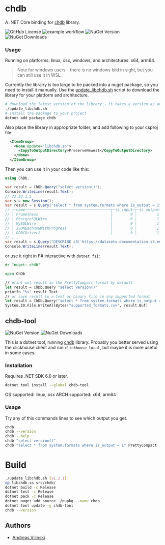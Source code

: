 # chdb

A .NET Core binding for [chdb](https://doc.chdb.io) library.

![GitHub License](https://img.shields.io/github/license/chdb-io/chdb-dotnet)
![example workflow](https://github.com/chdb-io/chdb-dotnet/actions/workflows/dotnet.yml/badge.svg)
![NuGet Version](https://img.shields.io/nuget/vpre/chdb)
![NuGet Downloads](https://img.shields.io/nuget/dt/chdb)

### Usage

Running on platforms: linux, osx, windows, and architectures: x64, arm64.

>Note for windows users - there is no windows bild in sight, but you can still use it in WSL.

Currently the librairy is too large to be packed into a nuget package, so you need to install it manually. Use the [update_libchdb.sh](update_libchdb.sh) script to download the library for your platform and architecture.

```bash
# download the latest version of the library - it takes a version as an optional argument
./update_libchdb.sh
# install the package to your project
dotnet add package chdb
```

Also place the library in appropriate folder, and add following to your csproj file:

```xml
  <ItemGroup>
    <None Update="libchdb.so">
      <CopyToOutputDirectory>PreserveNewest</CopyToOutputDirectory>
    </None>
  </ItemGroup>
```

Then you can use it in your code like this:

```csharp
using ChDb;

var result = ChDb.Query("select version()");
Console.WriteLine(result.Text);
// 23.10.1.1
var s = new Session();
var result = s.Query("select * from system.formats where is_output = 1", "PrettyCompact");
// ┌─name───────────────────────────────────────┬─is_input─┬─is_output─┬─supports_parallel_parsing─┬─supports_parallel_formatting─┐
// │ Prometheus                                 │        0 │         1 │                         0 │                            0 │
// │ PostgreSQLWire                             │        0 │         1 │                         0 │                            0 │
// │ MySQLWire                                  │        0 │         1 │                         0 │                            0 │
// │ JSONEachRowWithProgress                    │        0 │         1 │                         0 │                            0 │
// │ ODBCDriver2                                │        0 │         1 │                         0 │                            0 │
// ...
var result = s.Query("DESCRIBE s3('https://datasets-documentation.s3.eu-west-3.amazonaws.com/house_parquet/house_0.parquet')");
Console.WriteLine(result.Text);
```

or use it right in F# interactive with `dotnet fsi`:

```fsharp
#r "nuget: chdb"

open ChDb

// print out result in the PrettyCompact format by default
let result = ChDb.Query "select version()"
printfn "%s" result.Text
// or save result to a text or binary file in any supported format
let result = ChDb.Query("select * from system.formats where is_output = 1", "CSVWithNames")
System.IO.File.WriteAllBytes("supported_formats.csv", result.Buf)
```

## chdb-tool

![NuGet Version](https://img.shields.io/nuget/vpre/chdb-tool)
![NuGet Downloads](https://img.shields.io/nuget/dt/chdb-tool)

This is a dotnet tool, running [chdb](https://doc.chdb.io) library.
Probably you better served using the clickhouse client and run `clickhouse local`, but maybe it is more useful in some cases.

### Installation

Requires .NET SDK 6.0 or later.

```bash
dotnet tool install --global chdb-tool
```

OS supported: linux, osx
ARCH supported: x64, arm64

### Usage

Try any of this commands lines to see which output you get.

```bash
chdb
chdb --version
chdb --help
chdb "select version()"
chdb "select * from system.formats where is_output = 1" PrettyCompact
```

# Build

```bash
./update_libchdb.sh [v1.2.1]
cp libchdb.so src/chdb/
dotnet build -c Release
dotnet test -c Release
dotnet pack -c Release
dotnet nuget add source ./nupkg --name chdb
dotnet tool update -g chdb-tool
chdb --version
```

## Authors

* [Andreas Vilinski](https://github.com/vilinski)
